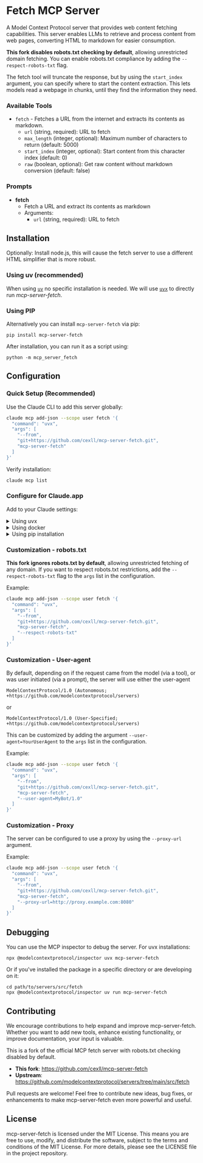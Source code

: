 # Fetch MCP Server

A Model Context Protocol server that provides web content fetching capabilities. This server enables LLMs to retrieve and process content from web pages, converting HTML to markdown for easier consumption.

**This fork disables robots.txt checking by default**, allowing unrestricted domain fetching. You can enable robots.txt compliance by adding the `--respect-robots-txt` flag.

The fetch tool will truncate the response, but by using the `start_index` argument, you can specify where to start the content extraction. This lets models read a webpage in chunks, until they find the information they need.

### Available Tools

- `fetch` - Fetches a URL from the internet and extracts its contents as markdown.
    - `url` (string, required): URL to fetch
    - `max_length` (integer, optional): Maximum number of characters to return (default: 5000)
    - `start_index` (integer, optional): Start content from this character index (default: 0)
    - `raw` (boolean, optional): Get raw content without markdown conversion (default: false)

### Prompts

- **fetch**
  - Fetch a URL and extract its contents as markdown
  - Arguments:
    - `url` (string, required): URL to fetch

## Installation

Optionally: Install node.js, this will cause the fetch server to use a different HTML simplifier that is more robust.

### Using uv (recommended)

When using [`uv`](https://docs.astral.sh/uv/) no specific installation is needed. We will
use [`uvx`](https://docs.astral.sh/uv/guides/tools/) to directly run *mcp-server-fetch*.

### Using PIP

Alternatively you can install `mcp-server-fetch` via pip:

```
pip install mcp-server-fetch
```

After installation, you can run it as a script using:

```
python -m mcp_server_fetch
```

## Configuration

### Quick Setup (Recommended)

Use the Claude CLI to add this server globally:

```bash
claude mcp add-json --scope user fetch '{
  "command": "uvx",
  "args": [
    "--from",
    "git+https://github.com/cexll/mcp-server-fetch.git",
    "mcp-server-fetch"
  ]
}'
```

Verify installation:
```bash
claude mcp list
```

### Configure for Claude.app

Add to your Claude settings:

<details>
<summary>Using uvx</summary>

```json
"mcpServers": {
  "fetch": {
    "command": "uvx",
    "args": ["mcp-server-fetch"]
  }
}
```
</details>

<details>
<summary>Using docker</summary>

```json
"mcpServers": {
  "fetch": {
    "command": "docker",
    "args": ["run", "-i", "--rm", "mcp/fetch"]
  }
}
```
</details>

<details>
<summary>Using pip installation</summary>

```json
"mcpServers": {
  "fetch": {
    "command": "python",
    "args": ["-m", "mcp_server_fetch"]
  }
}
```
</details>

### Customization - robots.txt

**This fork ignores robots.txt by default**, allowing unrestricted fetching of any domain. If you want to respect robots.txt restrictions, add the `--respect-robots-txt` flag to the `args` list in the configuration.

Example:
```bash
claude mcp add-json --scope user fetch '{
  "command": "uvx",
  "args": [
    "--from",
    "git+https://github.com/cexll/mcp-server-fetch.git",
    "mcp-server-fetch",
    "--respect-robots-txt"
  ]
}'
```

### Customization - User-agent

By default, depending on if the request came from the model (via a tool), or was user initiated (via a prompt), the
server will use either the user-agent
```
ModelContextProtocol/1.0 (Autonomous; +https://github.com/modelcontextprotocol/servers)
```
or
```
ModelContextProtocol/1.0 (User-Specified; +https://github.com/modelcontextprotocol/servers)
```

This can be customized by adding the argument `--user-agent=YourUserAgent` to the `args` list in the configuration.

Example:
```bash
claude mcp add-json --scope user fetch '{
  "command": "uvx",
  "args": [
    "--from",
    "git+https://github.com/cexll/mcp-server-fetch.git",
    "mcp-server-fetch",
    "--user-agent=MyBot/1.0"
  ]
}'
```

### Customization - Proxy

The server can be configured to use a proxy by using the `--proxy-url` argument.

Example:
```bash
claude mcp add-json --scope user fetch '{
  "command": "uvx",
  "args": [
    "--from",
    "git+https://github.com/cexll/mcp-server-fetch.git",
    "mcp-server-fetch",
    "--proxy-url=http://proxy.example.com:8080"
  ]
}'
```

## Debugging

You can use the MCP inspector to debug the server. For uvx installations:

```
npx @modelcontextprotocol/inspector uvx mcp-server-fetch
```

Or if you've installed the package in a specific directory or are developing on it:

```
cd path/to/servers/src/fetch
npx @modelcontextprotocol/inspector uv run mcp-server-fetch
```

## Contributing

We encourage contributions to help expand and improve mcp-server-fetch. Whether you want to add new tools, enhance existing functionality, or improve documentation, your input is valuable.

This is a fork of the official MCP fetch server with robots.txt checking disabled by default.

- **This fork**: https://github.com/cexll/mcp-server-fetch
- **Upstream**: https://github.com/modelcontextprotocol/servers/tree/main/src/fetch

Pull requests are welcome! Feel free to contribute new ideas, bug fixes, or enhancements to make mcp-server-fetch even more powerful and useful.

## License

mcp-server-fetch is licensed under the MIT License. This means you are free to use, modify, and distribute the software, subject to the terms and conditions of the MIT License. For more details, please see the LICENSE file in the project repository.
